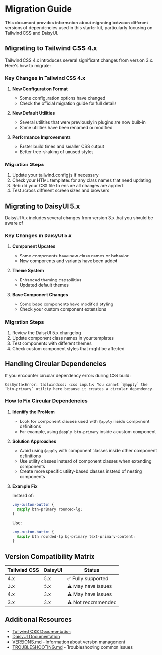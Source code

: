 # Migration Guide

This document provides information about migrating between different versions of dependencies used in this starter kit, particularly focusing on Tailwind CSS and DaisyUI.

## Migrating to Tailwind CSS 4.x

Tailwind CSS 4.x introduces several significant changes from version 3.x. Here's how to migrate:

### Key Changes in Tailwind CSS 4.x

1. **New Configuration Format**
   - Some configuration options have changed
   - Check the official migration guide for full details

2. **New Default Utilities**
   - Several utilities that were previously in plugins are now built-in
   - Some utilities have been renamed or modified

3. **Performance Improvements**
   - Faster build times and smaller CSS output
   - Better tree-shaking of unused styles

### Migration Steps

1. Update your tailwind.config.js if necessary
2. Check your HTML templates for any class names that need updating
3. Rebuild your CSS file to ensure all changes are applied
4. Test across different screen sizes and browsers

## Migrating to DaisyUI 5.x

DaisyUI 5.x includes several changes from version 3.x that you should be aware of.

### Key Changes in DaisyUI 5.x

1. **Component Updates**
   - Some components have new class names or behavior
   - New components and variants have been added

2. **Theme System**
   - Enhanced theming capabilities
   - Updated default themes

3. **Base Component Changes**
   - Some base components have modified styling
   - Check your custom component extensions

### Migration Steps

1. Review the DaisyUI 5.x changelog
2. Update component class names in your templates
3. Test components with different themes
4. Check custom component styles that might be affected

## Handling Circular Dependencies

If you encounter circular dependency errors during CSS build:

```
CssSyntaxError: tailwindcss: <css input>: You cannot `@apply` the `btn-primary` utility here because it creates a circular dependency.
```

### How to Fix Circular Dependencies

1. **Identify the Problem**
   - Look for component classes used with `@apply` inside component definitions
   - For example, using `@apply btn-primary` inside a custom component

2. **Solution Approaches**
   - Avoid using `@apply` with component classes inside other component definitions
   - Use utility classes instead of component classes when extending components
   - Create more specific utility-based classes instead of nesting components

3. **Example Fix**

   Instead of:
   ```css
   .my-custom-button {
     @apply btn-primary rounded-lg;
   }
   ```

   Use:
   ```css
   .my-custom-button {
     @apply btn rounded-lg bg-primary text-primary-content;
   }
   ```

## Version Compatibility Matrix

| Tailwind CSS | DaisyUI | Status |
|--------------|---------|--------|
| 4.x | 5.x | ✅ Fully supported |
| 3.x | 5.x | ⚠️ May have issues |
| 4.x | 3.x | ⚠️ May have issues |
| 3.x | 3.x | ⚠️ Not recommended |

## Additional Resources

- [Tailwind CSS Documentation](https://tailwindcss.com/docs)
- [DaisyUI Documentation](https://daisyui.com/docs)
- [VERSIONS.md](VERSIONS.md) - Information about version management
- [TROUBLESHOOTING.md](TROUBLESHOOTING.md) - Troubleshooting common issues